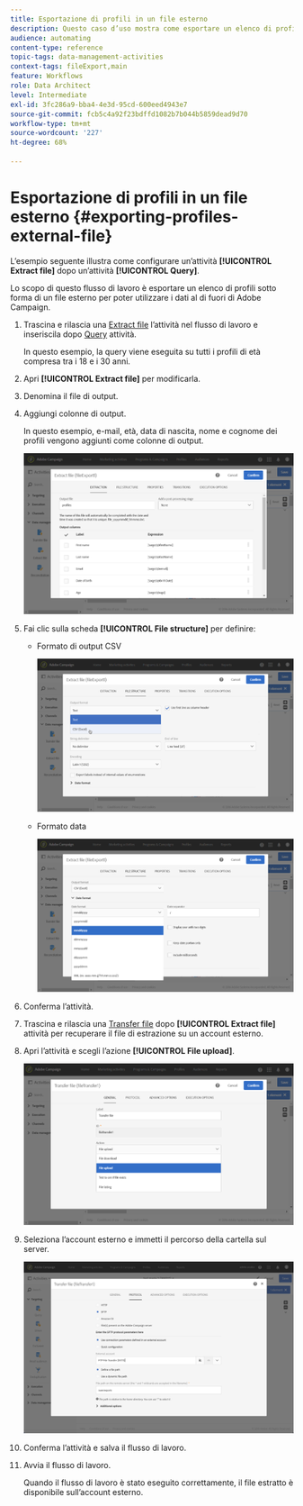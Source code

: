 ```yaml
---
title: Esportazione di profili in un file esterno
description: Questo caso d’uso mostra come esportare un elenco di profili sotto forma di un file esterno in modo che i dati possano essere utilizzati al di fuori di Adobe Campaign.
audience: automating
content-type: reference
topic-tags: data-management-activities
context-tags: fileExport,main
feature: Workflows
role: Data Architect
level: Intermediate
exl-id: 3fc286a9-bba4-4e3d-95cd-600eed4943e7
source-git-commit: fcb5c4a92f23bdffd1082b7b044b5859dead9d70
workflow-type: tm+mt
source-wordcount: '227'
ht-degree: 68%

---
```


# Esportazione di profili in un file esterno {#exporting-profiles-external-file}

L’esempio seguente illustra come configurare un’attività **[!UICONTROL Extract file]** dopo un’attività **[!UICONTROL Query]**.

Lo scopo di questo flusso di lavoro è esportare un elenco di profili sotto forma di un file esterno per poter utilizzare i dati al di fuori di Adobe Campaign.

1. Trascina e rilascia una [Extract file](../../automating/using/extract-file.md) l’attività nel flusso di lavoro e inseriscila dopo [Query](../../automating/using/query.md) attività.

   In questo esempio, la query viene eseguita su tutti i profili di età compresa tra i 18 e i 30 anni.

1. Apri **[!UICONTROL Extract file]** per modificarla.
1. Denomina il file di output.
1. Aggiungi colonne di output.

   In questo esempio, e-mail, età, data di nascita, nome e cognome dei profili vengono aggiunti come colonne di output.

   ![](assets/wkf_data_export6.png)

1. Fai clic sulla scheda **[!UICONTROL File structure]** per definire:

   * Formato di output CSV

      ![](assets/wkf_data_export7.png)

   * Formato data

      ![](assets/wkf_data_export9.png)

1. Conferma l’attività.
1. Trascina e rilascia una [Transfer file](../../automating/using/transfer-file.md) dopo **[!UICONTROL Extract file]** attività per recuperare il file di estrazione su un account esterno.
1. Apri l’attività e scegli l’azione **[!UICONTROL File upload]**.

   ![](assets/wkf_data_export11.png)

1. Seleziona l’account esterno e immetti il percorso della cartella sul server.

   ![](assets/wkf_data_export12.png)

1. Conferma l’attività e salva il flusso di lavoro.
1. Avvia il flusso di lavoro.

   Quando il flusso di lavoro è stato eseguito correttamente, il file estratto è disponibile sull’account esterno.
